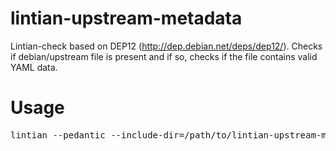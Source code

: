 lintian-upstream-metadata
=========================
 
 
 Lintian-check based on DEP12 (http://dep.debian.net/deps/dep12/). Checks if debian/upstream file is present and if so, checks if the file contains valid YAML data.
 
 
 
Usage
=====
 
 
<pre>
lintian --pedantic --include-dir=/path/to/lintian-upstream-metadata --profile debain/metadata sourcepackage.changes
</pre>
